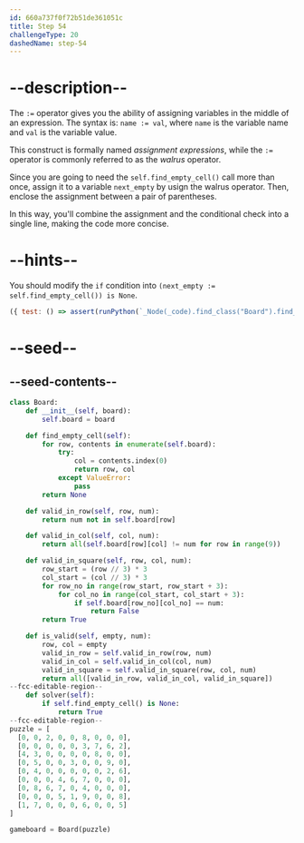 ```yaml
---
id: 660a737f0f72b51de361051c
title: Step 54
challengeType: 20
dashedName: step-54
---
```


# --description--

The `:=` operator gives you the ability of assigning variables in the middle of an expression. The syntax is: `name := val`, where `name` is the variable name and `val` is the variable value.

This construct is formally named *assignment expressions*, while the `:=` operator is commonly referred to as the *walrus* operator.

Since you are going to need the `self.find_empty_cell()` call more than once, assign it to a variable `next_empty` by usign the walrus operator. Then, enclose the assignment between a pair of parentheses.

In this way, you'll combine the assignment and the conditional check into a single line, making the code more concise.

# --hints--

You should modify the `if` condition into `(next_empty := self.find_empty_cell()) is None`.

```js
({ test: () => assert(runPython(`_Node(_code).find_class("Board").find_function("solver").find_ifs()[0].find_conditions()[0].is_equivalent("(next_empty := self.find_empty_cell()) is None")`)) })
```

# --seed--

## --seed-contents--

```py
class Board:
    def __init__(self, board):
        self.board = board

    def find_empty_cell(self):
        for row, contents in enumerate(self.board):
            try:
                col = contents.index(0)
                return row, col
            except ValueError:
                pass
        return None

    def valid_in_row(self, row, num):
        return num not in self.board[row]

    def valid_in_col(self, col, num):
        return all(self.board[row][col] != num for row in range(9))

    def valid_in_square(self, row, col, num):
        row_start = (row // 3) * 3
        col_start = (col // 3) * 3
        for row_no in range(row_start, row_start + 3):
            for col_no in range(col_start, col_start + 3):
                if self.board[row_no][col_no] == num:
                    return False
        return True

    def is_valid(self, empty, num):
        row, col = empty
        valid_in_row = self.valid_in_row(row, num)
        valid_in_col = self.valid_in_col(col, num)
        valid_in_square = self.valid_in_square(row, col, num)
        return all([valid_in_row, valid_in_col, valid_in_square])
--fcc-editable-region--
    def solver(self):
        if self.find_empty_cell() is None:
            return True
--fcc-editable-region--
puzzle = [
  [0, 0, 2, 0, 0, 8, 0, 0, 0],
  [0, 0, 0, 0, 0, 3, 7, 6, 2],
  [4, 3, 0, 0, 0, 0, 8, 0, 0],
  [0, 5, 0, 0, 3, 0, 0, 9, 0],
  [0, 4, 0, 0, 0, 0, 0, 2, 6],
  [0, 0, 0, 4, 6, 7, 0, 0, 0],
  [0, 8, 6, 7, 0, 4, 0, 0, 0],
  [0, 0, 0, 5, 1, 9, 0, 0, 8],
  [1, 7, 0, 0, 0, 6, 0, 0, 5]
]

gameboard = Board(puzzle)
```
